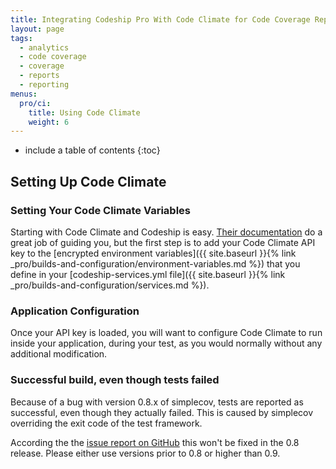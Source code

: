 ```yaml
---
title: Integrating Codeship Pro With Code Climate for Code Coverage Reports
layout: page
tags:
  - analytics
  - code coverage
  - coverage
  - reports
  - reporting
menus:
  pro/ci:
    title: Using Code Climate
    weight: 6
---
```


* include a table of contents
{:toc}

## Setting Up Code Climate

### Setting Your Code Climate Variables

Starting with Code Climate and Codeship is easy. [Their documentation](http://docs.CodeClimate.com/article/219-setting-up-test-coverage) do a great job of guiding you, but the first step is to add your Code Climate API key to the [encrypted environment variables]({{ site.baseurl }}{% link _pro/builds-and-configuration/environment-variables.md %}) that you define in your [codeship-services.yml file]({{ site.baseurl }}{% link _pro/builds-and-configuration/services.md %}).

### Application Configuration

Once your API key is loaded, you will want to configure Code Climate to run inside your application, during your test, as you would normally without any additional modification.

### Successful build, even though tests failed

Because of a bug with version 0.8.x of simplecov, tests are reported as successful, even though they actually failed. This is caused by simplecov overriding the exit code of the test framework.

According the the [issue report on GitHub](https://github.com/colszowka/simplecov/issues/281) this won't be fixed in the 0.8 release. Please either use versions prior to 0.8 or higher than 0.9.
